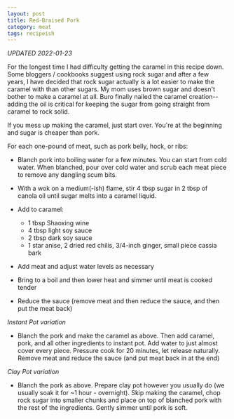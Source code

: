 ```yaml
---
layout: post
title: Red-Braised Pork
category: meat
tags: recipeish
---
```


_UPDATED 2022-01-23_

For the longest time I had difficulty getting the caramel in this recipe down. Some bloggers / cookbooks suggest using rock sugar and after a few years, I have decided that rock sugar actually is a lot easier to make the caramel with than other sugars. My mom uses brown sugar and doesn't bother to make a caramel at all. Buro finally nailed the caramel creation--adding the oil is critical for keeping the sugar from going straight from caramel to rock solid. 

If you mess up making the caramel, just start over. You're at the beginning and sugar is cheaper than pork. 

For each one-pound of meat, such as pork belly, hock, or ribs:

* Blanch pork into boiling water for a few minutes. You can start from cold water. When blanched, pour over cold water and scrub each meat piece to remove any dangling scum bits.

* With a wok on a medium(-ish) flame, stir 4 tbsp sugar in 2 tbsp of
  canola oil until sugar melts into a caramel liquid.
* Add to caramel:
  - 1 tbsp Shaoxing wine
  - 4 tbsp light soy sauce
  - 2 tbsp dark soy sauce
  - 1 star anise, 2 dried red chilis, 3/4-inch ginger, small piece cassia bark

* Add meat and adjust water levels as necessary
* Bring to a boil and then lower heat and simmer until meat is cooked tender
* Reduce the sauce (remove meat and then reduce the sauce, and then put the meat back)

*Instant Pot variation*
* Blanch the pork and make the caramel as above. Then add caramel, pork, and all other ingredients to instant pot. Add water to just almost cover every piece. Pressure cook for 20 minutes, let release naturally. Remove meat and reduce the sauce (and put meat back in at the end)

*Clay Pot variation*
* Blanch the pork as above. Prepare clay pot however you usually do (we usually soak it for ~1 hour - overnight). Skip making the caramel, chop rock sugar into smaller chunks and place on top of blanched pork with the rest of the ingredients. Gently simmer until pork is soft.
